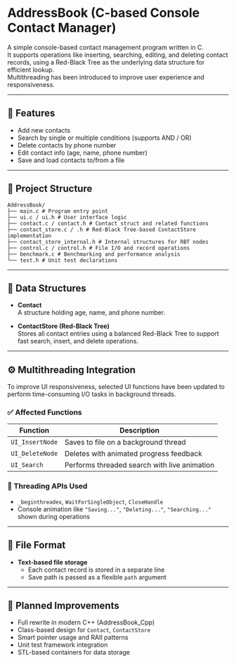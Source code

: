 # AddressBook (C-based Console Contact Manager)

A simple console-based contact management program written in C.  
It supports operations like inserting, searching, editing, and deleting contact records, using a Red-Black Tree as the underlying data structure for efficient lookup.  
Multithreading has been introduced to improve user experience and responsiveness.

---

## 📌 Features

- Add new contacts
- Search by single or multiple conditions (supports AND / OR)
- Delete contacts by phone number
- Edit contact info (age, name, phone number)
- Save and load contacts to/from a file

---

## 🧱 Project Structure

```
AddressBook/
├── main.c # Program entry point
├── ui.c / ui.h # User interface logic
├── contact.c / contact.h # Contact struct and related functions
├── contact_store.c / .h # Red-Black Tree-based ContactStore implementation
├── contact_store_internal.h # Internal structures for RBT nodes
├── control.c / control.h # File I/O and record operations
├── benchmark.c # Benchmarking and performance analysis
└── test.h # Unit test declarations
```

---

## 🧠 Data Structures

- **Contact**  
  A structure holding age, name, and phone number.

- **ContactStore (Red-Black Tree)**  
  Stores all contact entries using a balanced Red-Black Tree to support fast search, insert, and delete operations.

---

## ⚙️ Multithreading Integration

To improve UI responsiveness, selected UI functions have been updated to perform time-consuming I/O tasks in background threads.

### ✅ Affected Functions

| Function         | Description                                  |
|------------------|----------------------------------------------|
| `UI_InsertNode`  | Saves to file on a background thread         |
| `UI_DeleteNode`  | Deletes with animated progress feedback      |
| `UI_Search`      | Performs threaded search with live animation |

### 🔧 Threading APIs Used

- `_beginthreadex`, `WaitForSingleObject`, `CloseHandle`
- Console animation like `"Saving..."`, `"Deleting..."`, `"Searching..."` shown during operations

---

## 📂 File Format

- **Text-based file storage**
  - Each contact record is stored in a separate line
  - Save path is passed as a flexible `path` argument

---

## 🚧 Planned Improvements

- Full rewrite in modern C++ (AddressBook_Cpp)
- Class-based design for `Contact`, `ContactStore`
- Smart pointer usage and RAII patterns
- Unit test framework integration
- STL-based containers for data storage
